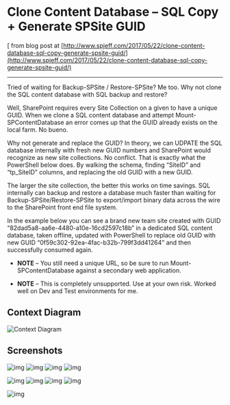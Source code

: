 # Clone Content Database – SQL Copy + Generate SPSite GUID

[ from blog post at [http://www.spjeff.com/2017/05/22/clone-content-database-sql-copy-generate-spsite-guid/](http://www.spjeff.com/2017/05/22/clone-content-database-sql-copy-generate-spsite-guid/)

---

Tried of waiting for Backup-SPSite / Restore-SPSite?  Me too.  Why not clone the SQL content database with SQL backup and restore?  

Well, SharePoint requires every Site Collection on a given to have a unique GUID.  When we clone a SQL content database and attempt Mount-SPContentDatabase an error comes up that the GUID already exists on the local farm.  No bueno.

Why not generate and replace the GUID?   In theory, we can UDPATE the SQL database internally with fresh new GUID numbers and SharePoint would recognize as new site collections.  No conflict.  That is exactly what the PowerShell below does.  By walking the schema, finding “SiteID” and “tp_SiteID” columns, and replacing the old GUID with a new GUID.

The larger the site collection, the better this works on time savings.  SQL internally can backup and restore a database much faster than waiting for Backup-SPSite/Restore-SPSite to export/import binary data across the wire to the SharePoint front end file system.

In the example below you can see a brand new team site created with GUID “82dad5a8-aa6e-4480-a10e-16cd2597c18b” in a dedicated SQL content database, taken offline, updated with PowerShell to replace old GUID with new GUID “0f59c302-92ea-4fac-b32b-799f3dd41264” and then successfully consumed again.

* **NOTE** – You still need a unique URL, so be sure to run Mount-SPContentDatabase against a secondary web application.

* **NOTE** – This is completely unsupported.  Use at your own risk.   Worked well on Dev and Test environments for me.

## Context Diagram
![Context Diagram](http://www.spjeff.com/wp-content/ftp_uploads/2be7c940b573_98A1/image_12.png "Context Diagram")

## Screenshots
![img](http://www.spjeff.com/wp-content/ftp_uploads/2be7c940b573_98A1/image_3.png "img")
![img](http://www.spjeff.com/wp-content/ftp_uploads/2be7c940b573_98A1/image_4.png "img")
![img](http://www.spjeff.com/wp-content/ftp_uploads/2be7c940b573_98A1/image_5.png "img")
![img](http://www.spjeff.com/wp-content/ftp_uploads/2be7c940b573_98A1/image_6.png "img")


![img](http://www.spjeff.com/wp-content/ftp_uploads/2be7c940b573_98A1/image_7.png "img")
![img](http://www.spjeff.com/wp-content/ftp_uploads/2be7c940b573_98A1/image_8.png "img")
![img](http://www.spjeff.com/wp-content/ftp_uploads/2be7c940b573_98A1/image_9.png "img")
![img](http://www.spjeff.com/wp-content/ftp_uploads/2be7c940b573_98A1/image_10.png "img")

![img](http://www.spjeff.com/wp-content/ftp_uploads/2be7c940b573_98A1/image_11.png "img")